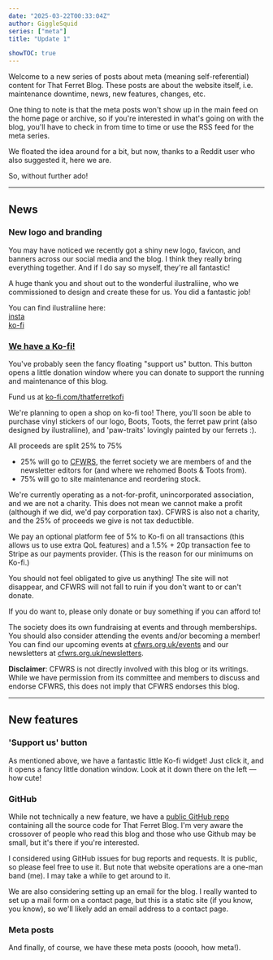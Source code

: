 ```yaml
---
date: "2025-03-22T00:33:04Z"
author: GiggleSquid
series: ["meta"]
title: "Update 1"

showTOC: true
---
```

Welcome to a new series of posts about meta (meaning self-referential) content for That Ferret Blog. These posts are about the website itself, i.e. maintenance downtime, news, new features, changes, etc.

One thing to note is that the meta posts won't show up in the main feed on the home page or archive, so if you're interested in what's going on with the blog, you'll have to check in from time to time or use the RSS feed for the meta series.

We floated the idea around for a bit, but now, thanks to a Reddit user who also suggested it, here we are.

So, without further ado!

---

## News

### New logo and branding

You may have noticed we recently got a shiny new logo, favicon, and banners across our social media and the blog. I think they really bring everything together. And if I do say so myself, they're all fantastic!

A huge thank you and shout out to the wonderful ilustraliine, who we commissioned to design and create these for us. You did a fantastic job!

You can find  ilustraliine here:<br>
[insta](https://www.instagram.com/ilustraliine/)<br>
[ko-fi](https://ko-fi.com/ilustraliine)

### [We have a Ko-fi!](https://ko-fi.com/thatferretkofi)

You've probably seen the fancy floating "support us" button. This button opens a little donation window where you can donate to support the running and maintenance of this blog.

Fund us at [ko-fi.com/thatferretkofi](https://ko-fi.com/thatferretkofi)

We're planning to open a shop on ko-fi too! There, you'll soon be able to purchase vinyl stickers of our logo, Boots, Toots, the ferret paw print (also designed by ilustraliine), and 'paw-traits' lovingly painted by our ferrets :).

All proceeds are split 25% to 75%
- 25% will go to [CFWRS](https://cfwrs.org.uk/), the ferret society we are members of and the newsletter editors for (and where we rehomed Boots & Toots from).
- 75% will go to site maintenance and reordering stock.

We're currently operating as a not-for-profit, unincorporated association, and we are not a charity. This does not mean we cannot make a profit (although if we did, we'd pay corporation tax). CFWRS is also not a charity, and the 25% of proceeds we give is not tax deductible.

We pay an optional platform fee of 5% to Ko-fi on all transactions (this allows us to use extra QoL features) and a 1.5% + 20p transaction fee to Stripe as our payments provider. (This is the reason for our minimums on Ko-fi.)

You should not feel obligated to give us anything! The site will not disappear, and CFWRS will not fall to ruin if you don't want to or can't donate.

If you do want to, please only donate or buy something if you can afford to!

The society does its own fundraising at events and through memberships. You should also consider attending the events and/or becoming a member!<br>
You can find our upcoming events at [cfwrs.org.uk/events](https://cfwrs.org.uk/events) and our newsletters at [cfwrs.org.uk/newsletters](https://cfwrs.org.uk/newsletters).

**Disclaimer**: CFWRS is not directly involved with this blog or its writings. While we have permission from its committee and members to discuss and endorse CFWRS, this does not imply that CFWRS endorses this blog.

---

## New features

### 'Support us' button

As mentioned above, we have a fantastic little Ko-fi widget! Just click it, and it opens a fancy little donation window. Look at it down there on the left — how cute!

### GitHub

While not technically a new feature, we have a [public GitHub repo](https://github.com/GiggleSquid/thatferretblog) containing all the source code for That Ferret Blog. I'm very aware the crossover of people who read this blog and those who use Github may be small, but it's there if you're interested.

I considered using GitHub issues for bug reports and requests. It is public, so please feel free to use it. But note that website operations are a one-man band (me). I may take a while to get around to it.

We are also considering setting up an email for the blog. I really wanted to set up a mail form on a contact page, but this is a static site (if you know, you know), so we'll likely add an email address to a contact page.

### Meta posts

And finally, of course, we have these meta posts (ooooh, how meta!).
